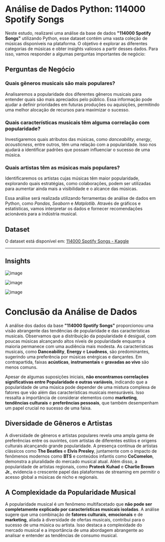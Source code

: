 # Análise de Dados Python: 114000 Spotify Songs

Neste estudo, realizarei uma análise da base de dados **"114000 Spotify Songs"** utilizando Python, esse dataset contém uma vasta coleção de músicas disponíveis na plataforma. O objetivo é explorar as diferentes categorias de músicas e obter insights valiosos a partir desses dados. Para isso, vamos responder a algumas perguntas importantes de negócio:

## Perguntas de Negócio

### Quais gêneros musicais são mais populares?

Analisaremos a popularidade dos diferentes gêneros musicais para entender quais são mais apreciados pelo público. Essa informação pode ajudar a definir prioridades em futuras produções ou aquisições, permitindo uma melhor alocação de recursos para maximizar o sucesso.

### Quais características musicais têm alguma correlação com popularidade?

Investigaremos quais atributos das músicas, como *danceability*, *energy*, *acousticness*, entre outros, têm uma relação com a popularidade. Isso nos ajudará a identificar padrões que possam influenciar o sucesso de uma música.

### Quais artistas têm as músicas mais populares?

Identificaremos os artistas cujas músicas têm maior popularidade, explorando quais estratégias, como colaborações, podem ser utilizadas para aumentar ainda mais a visibilidade e o alcance das músicas.

Essa análise será realizada utilizando ferramentas de análise de dados em Python, como *Pandas*, *Seaborn* e *Matplotlib*. Através de gráficos e estatísticas, vamos interpretar os dados e fornecer recomendações acionáveis para a indústria musical.

## Dataset

O dataset está disponível em: [114000 Spotify Songs - Kaggle](https://www.kaggle.com/datasets/priyamchoksi/spotify-dataset-114k-songs)

------------

## Insights

![image](https://github.com/user-attachments/assets/3754571c-f659-401f-a9e9-b5664d7b43a5)

![image](https://github.com/user-attachments/assets/20c4d4f6-6fdd-47c5-a2ac-ccca06b6bbb0)

![image](https://github.com/user-attachments/assets/0dd2303e-678b-4020-b83e-e094adeaac05)

# Conclusão da Análise de Dados

A análise dos dados da base **"114000 Spotify Songs"** proporcionou uma visão abrangente das tendências de popularidade e das características musicais. Observamos que a distribuição da popularidade é desigual, com poucas músicas alcançando altos níveis de popularidade enquanto a maioria permanece com uma audiência mais modesta. As características musicais, como **Danceability**, **Energy** e **Loudness**, são predominantes, sugerindo uma preferência por músicas enérgicas e dançantes. Em contrapartida, faixas **acústicas**, **instrumentais** e **gravadas ao vivo** são menos comuns.

Apesar de algumas suposições iniciais, **não encontramos correlações significativas entre Popularidade e outras variáveis**, indicando que a popularidade de uma música pode depender de uma mistura complexa de fatores que vão além das características musicais mensuráveis. Isso ressalta a importância de considerar elementos como **marketing**, **tendências culturais** e **preferências pessoais**, que também desempenham um papel crucial no sucesso de uma faixa.

## Diversidade de Gêneros e Artistas

A diversidade de gêneros e artistas populares revela uma ampla gama de preferências entre os ouvintes, com artistas de diferentes estilos e origens culturais alcançando grande popularidade. A presença contínua de artistas clássicos como **The Beatles** e **Elvis Presley**, juntamente com o impacto de fenômenos modernos como **BTS** e conteúdos infantis como **CoComelon**, demonstra a pluralidade do mercado musical atual. Além disso, a popularidade de artistas regionais, como **Prateek Kuhad** e **Charlie Brown Jr.**, evidencia o crescente papel das plataformas de streaming em permitir o acesso global a músicas de nicho e regionais.

## A Complexidade da Popularidade Musical

A popularidade musical é um fenômeno multifacetado que **não pode ser completamente explicado por características musicais isoladas**. A análise sugere que uma combinação de **fatores culturais**, **emocionais** e de **marketing**, aliada à diversidade de ofertas musicais, contribui para o sucesso de uma música ou artista. Isso destaca a complexidade do mercado musical e a importância de uma abordagem abrangente ao analisar e entender as tendências de consumo musical.





